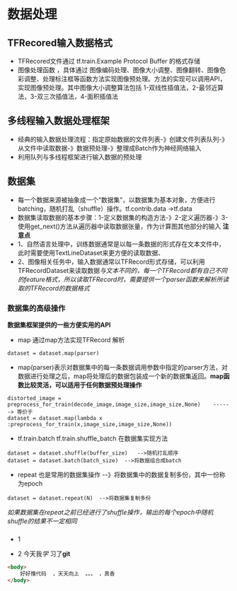 # 数据处理
## TFRecored输入数据格式
*   TFRecored文件通过  tf.train.Example Protocol  Buffer 的格式存储
* 图像处理函数 ，具体通过  图像编码处理、图像大小调整、图像翻转、图像色彩调整、处理标注框等函数方法实现图像预处理。方法的实现可以调用API，实现图像预处理。其中图像大小调整算法包括 1-双线性插值法，2-最邻近算法，3-双三次插值法，4-面积插值法

## 多线程输入数据处理框架
* 经典的输入数据处理流程：指定原始数据的文件列表-》创建文件列表队列-》从文件中读取数据-》数据预处理-》整理成Batch作为神经网络输入
* 利用队列与多线程框架进行输入数据的预处理

## 数据集
* 每一个数据来源被抽象成一个“数据集”，以数据集为基本对象，方便进行 batching，随机打乱（shuffle）操作。tf.contrib.data  ->tf.data
* 数据集读取数据的基本步骤：1-定义数据集的构造方法-》2-定义遍历器-》3-使用get_next()方法从遍历器中读取数据张量，作为计算图其他部分的输入
**注意点**
* 1、自然语言处理中，训练数据通常是以每一条数据的形式存在文本文件中，此时需要使用TextLineDataset来更方便的读取数据、
* 2、图像相关任务中，输入数据通常以TFRecord形式存储，可以利用TFRecordDataset来读取数据*与文本不同的，每一个TFRecord都有自己不同的feature格式，所以读取TFRecord时，需要提供一个parser函数来解析所读取的TFRecord的数据格式*

### 数据集的高级操作
**数据集框架提供的一些方便实用的API**
* map  通过map方法实现TFRecord 解析
```
dataset = dataset.map(parser)
```
* map(parser)表示对数据集中的每一条数据调用参数中指定的parser方法，对数据进行处理之后，map将处理后的数据包装成一个新的数据集返回。**map函数比较灵活，可以适用于任何数据预处理操作**
```
distorted_image = preprocess_for_train(decode_image,image_size,image_size,None)    ------> 等价于
dataset = dataset.map(lambda x :preprocess_for_train(x,image_size,image_size,None))
```
* tf.train.batch   tf.train.shuffle_batch  在数据集实现方法
```
dataset = dataset.shuffle(buffer_size)   -->随机打乱顺序
dataset = dataset.batch(batch_size)  -->将数据组合成batch
```
* repeat  也是常用的数据集操作  --》将数据集中的数据复制多份，其中一份称为epoch
```
dataset = dataset.repeat(N)  -->将数据集复制多份
```
*如果数据集在repeat之前已经进行了shuffle操作，输出的每个epoch中随机shuffle的结果不一定相同*

###
* 1

* 2 今天我*学* 习了**git**
```html
<body>
    好好撸代码  ，天天向上  。。。 ，真香
</body>
```
